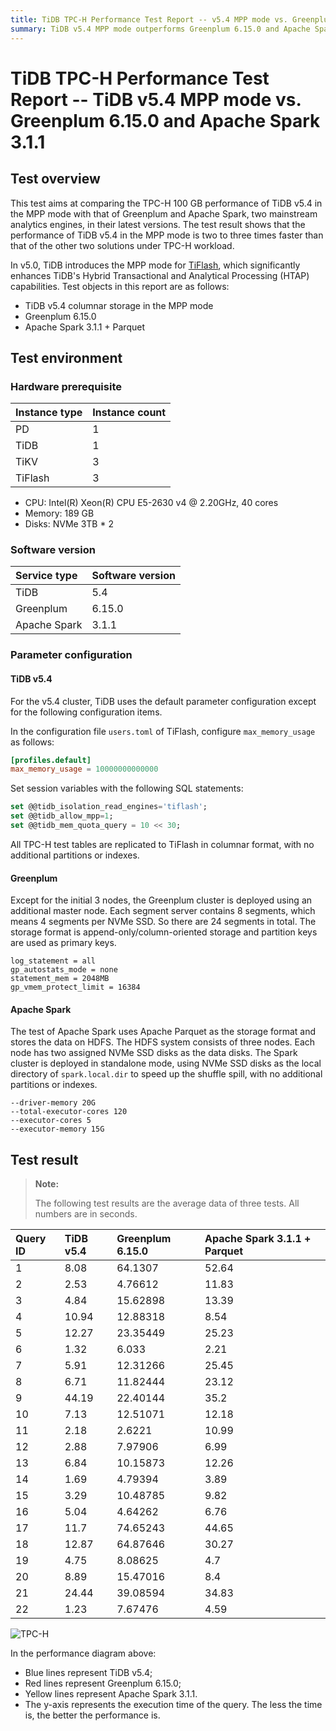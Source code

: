 ```yaml
---
title: TiDB TPC-H Performance Test Report -- v5.4 MPP mode vs. Greenplum 6.15.0 and Apache Spark 3.1.1
summary: TiDB v5.4 MPP mode outperforms Greenplum 6.15.0 and Apache Spark 3.1.1 in TPC-H 100 GB performance test. TiDB's MPP mode is 2-3 times faster. Test results show TiDB v5.4 has significantly lower query execution times compared to Greenplum and Apache Spark.
---
```


# TiDB TPC-H Performance Test Report -- TiDB v5.4 MPP mode vs. Greenplum 6.15.0 and Apache Spark 3.1.1

## Test overview

This test aims at comparing the TPC-H 100 GB performance of TiDB v5.4 in the MPP mode with that of Greenplum and Apache Spark, two mainstream analytics engines, in their latest versions. The test result shows that the performance of TiDB v5.4 in the MPP mode is two to three times faster than that of the other two solutions under TPC-H workload.

In v5.0, TiDB introduces the MPP mode for [TiFlash](/tiflash/tiflash-overview.md), which significantly enhances TiDB's Hybrid Transactional and Analytical Processing (HTAP) capabilities. Test objects in this report are as follows:

+ TiDB v5.4 columnar storage in the MPP mode
+ Greenplum 6.15.0
+ Apache Spark 3.1.1 + Parquet

## Test environment

### Hardware prerequisite

| Instance type   | Instance count   |
|:----------|:----------|
| PD        | 1 |
| TiDB     | 1 |
| TiKV     | 3 |
| TiFlash   | 3 |

+ CPU: Intel(R) Xeon(R) CPU E5-2630 v4 @ 2.20GHz, 40 cores
+ Memory: 189 GB
+ Disks: NVMe 3TB * 2

### Software version

| Service type   | Software version   |
|:----------|:-----------|
| TiDB      | 5.4        |
| Greenplum   |  6.15.0  |
| Apache Spark | 3.1.1   |

### Parameter configuration

#### TiDB v5.4

For the v5.4 cluster, TiDB uses the default parameter configuration except for the following configuration items.

In the configuration file `users.toml` of TiFlash, configure `max_memory_usage` as follows:

```toml
[profiles.default]
max_memory_usage = 10000000000000
```

Set session variables with the following SQL statements:

```sql
set @@tidb_isolation_read_engines='tiflash';
set @@tidb_allow_mpp=1;
set @@tidb_mem_quota_query = 10 << 30;
```

All TPC-H test tables are replicated to TiFlash in columnar format, with no additional partitions or indexes.

#### Greenplum

Except for the initial 3 nodes, the Greenplum cluster is deployed using an additional master node. Each segment server contains 8 segments, which means 4 segments per NVMe SSD. So there are 24 segments in total. The storage format is append-only/column-oriented storage and partition keys are used as primary keys.


```
log_statement = all
gp_autostats_mode = none
statement_mem = 2048MB
gp_vmem_protect_limit = 16384
```

#### Apache Spark

The test of Apache Spark uses Apache Parquet as the storage format and stores the data on HDFS. The HDFS system consists of three nodes. Each node has two assigned NVMe SSD disks as the data disks. The Spark cluster is deployed in standalone mode, using NVMe SSD disks as the local directory of `spark.local.dir` to speed up the shuffle spill, with no additional partitions or indexes.


```
--driver-memory 20G
--total-executor-cores 120
--executor-cores 5
--executor-memory 15G
```

## Test result

> **Note:**
>
> The following test results are the average data of three tests. All numbers are in seconds.

| Query ID |  TiDB v5.4  |  Greenplum 6.15.0 |  Apache Spark 3.1.1 + Parquet |
| :-------- | :----------- | :------------ | :-------------- |
| 1       |    8.08   |      64.1307  |      52.64   |
| 2       |    2.53   |      4.76612  |      11.83   |
| 3       |    4.84   |      15.62898  |      13.39  |
| 4       |    10.94  |  12.88318    |      8.54     |
| 5       |   12.27    | 23.35449    |      25.23    |
| 6       |    1.32    |   6.033     |      2.21     |
| 7       |    5.91    |   12.31266  |      25.45    |
| 8       |    6.71    |   11.82444  |      23.12    |
| 9       |   44.19    |   22.40144  |       35.2    |
| 10      |    7.13    |   12.51071  |      12.18    |
| 11      |    2.18    |  2.6221     |      10.99    |
| 12      |    2.88    |   7.97906   |      6.99     |
| 13      |    6.84    |   10.15873  |      12.26    |
| 14      |    1.69    |   4.79394   |       3.89    |
| 15      |   3.29     |   10.48785  |       9.82    |
| 16      |    5.04    |   4.64262   |       6.76    |
| 17      |   11.7     |   74.65243  |      44.65    |
| 18      |   12.87    |   64.87646  |      30.27    |
| 19      |    4.75    |   8.08625   |        4.7    |
| 20      |    8.89    |   15.47016  |        8.4    |
| 21      |   24.44    |   39.08594  |      34.83    |
| 22      |    1.23    |   7.67476   |       4.59    |

![TPC-H](https://download.pingcap.com/images/docs/tidb-v5.4-tpch-100-vs-gp-spark.png)

In the performance diagram above:

- Blue lines represent TiDB v5.4;
- Red lines represent Greenplum 6.15.0;
- Yellow lines represent Apache Spark 3.1.1.
- The y-axis represents the execution time of the query. The less the time is, the better the performance is.
